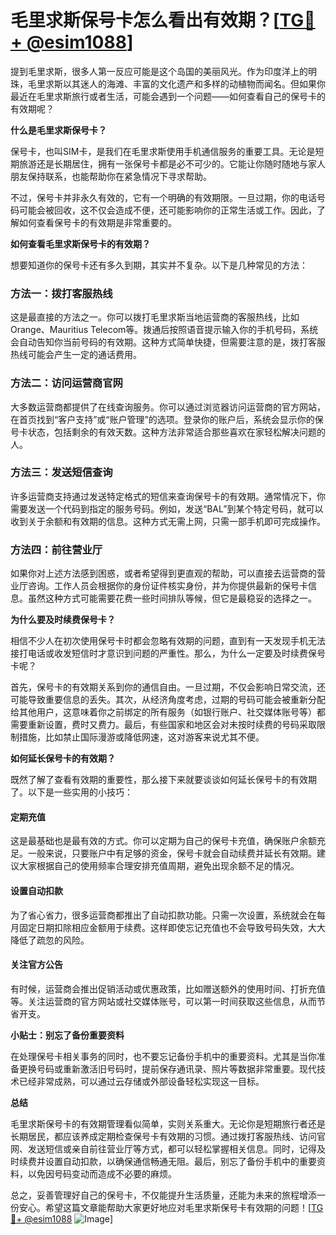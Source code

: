 # 毛里求斯保号卡怎么看出有效期？[[TG💪+ @esim1088](https://t.me/s/esim1088)]

提到毛里求斯，很多人第一反应可能是这个岛国的美丽风光。作为印度洋上的明珠，毛里求斯以其迷人的海滩、丰富的文化遗产和多样的动植物而闻名。但如果你最近在毛里求斯旅行或者生活，可能会遇到一个问题——如何查看自己的保号卡的有效期呢？

**什么是毛里求斯保号卡？**

保号卡，也叫SIM卡，是我们在毛里求斯使用手机通信服务的重要工具。无论是短期旅游还是长期居住，拥有一张保号卡都是必不可少的。它能让你随时随地与家人朋友保持联系，也能帮助你在紧急情况下寻求帮助。

不过，保号卡并非永久有效的，它有一个明确的有效期限。一旦过期，你的电话号码可能会被回收，这不仅会造成不便，还可能影响你的正常生活或工作。因此，了解如何查看保号卡的有效期是非常重要的。

**如何查看毛里求斯保号卡的有效期？**

想要知道你的保号卡还有多久到期，其实并不复杂。以下是几种常见的方法：

### 方法一：拨打客服热线

这是最直接的方法之一。你可以拨打毛里求斯当地运营商的客服热线，比如Orange、Mauritius Telecom等。拨通后按照语音提示输入你的手机号码，系统会自动告知你当前号码的有效期。这种方式简单快捷，但需要注意的是，拨打客服热线可能会产生一定的通话费用。

### 方法二：访问运营商官网

大多数运营商都提供了在线查询服务。你可以通过浏览器访问运营商的官方网站，在首页找到“客户支持”或“账户管理”的选项。登录你的账户后，系统会显示你的保号卡状态，包括剩余的有效天数。这种方法非常适合那些喜欢在家轻松解决问题的人。

### 方法三：发送短信查询

许多运营商支持通过发送特定格式的短信来查询保号卡的有效期。通常情况下，你需要发送一个代码到指定的服务号码。例如，发送“BAL”到某个特定号码，就可以收到关于余额和有效期的信息。这种方式无需上网，只需一部手机即可完成操作。

### 方法四：前往营业厅

如果你对上述方法感到困惑，或者希望得到更直观的帮助，可以直接去运营商的营业厅咨询。工作人员会根据你的身份证件核实身份，并为你提供最新的保号卡信息。虽然这种方式可能需要花费一些时间排队等候，但它是最稳妥的选择之一。

**为什么要及时续费保号卡？**

相信不少人在初次使用保号卡时都会忽略有效期的问题，直到有一天发现手机无法接打电话或收发短信时才意识到问题的严重性。那么，为什么一定要及时续费保号卡呢？

首先，保号卡的有效期关系到你的通信自由。一旦过期，不仅会影响日常交流，还可能导致重要信息的丢失。其次，从经济角度考虑，过期的号码可能会被重新分配给其他用户，这意味着你之前绑定的所有服务（如银行账户、社交媒体账号等）都需要重新设置，费时又费力。最后，有些国家和地区会对未按时续费的号码采取限制措施，比如禁止国际漫游或降低网速，这对游客来说尤其不便。

**如何延长保号卡的有效期？**

既然了解了查看有效期的重要性，那么接下来就要谈谈如何延长保号卡的有效期了。以下是一些实用的小技巧：

#### 定期充值

这是最基础也是最有效的方式。你可以定期为自己的保号卡充值，确保账户余额充足。一般来说，只要账户中有足够的资金，保号卡就会自动续费并延长有效期。建议大家根据自己的使用频率合理安排充值周期，避免出现余额不足的情况。

#### 设置自动扣款

为了省心省力，很多运营商都推出了自动扣款功能。只需一次设置，系统就会在每月固定日期扣除相应金额用于续费。这样即使忘记充值也不会导致号码失效，大大降低了疏忽的风险。

#### 关注官方公告

有时候，运营商会推出促销活动或优惠政策，比如赠送额外的使用时间、打折充值等。关注运营商的官方网站或社交媒体账号，可以第一时间获取这些信息，从而节省开支。

**小贴士：别忘了备份重要资料**

在处理保号卡相关事务的同时，也不要忘记备份手机中的重要资料。尤其是当你准备更换号码或重新激活旧号码时，提前保存通讯录、照片等数据非常重要。现代技术已经非常成熟，可以通过云存储或外部设备轻松实现这一目标。

**总结**

毛里求斯保号卡的有效期管理看似简单，实则关系重大。无论你是短期旅行者还是长期居民，都应该养成定期检查保号卡有效期的习惯。通过拨打客服热线、访问官网、发送短信或亲自前往营业厅等方式，都可以轻松掌握相关信息。同时，记得及时续费并设置自动扣款，以确保通信畅通无阻。最后，别忘了备份手机中的重要资料，以免因号码变动而造成不必要的麻烦。

总之，妥善管理好自己的保号卡，不仅能提升生活质量，还能为未来的旅程增添一份安心。希望这篇文章能帮助大家更好地应对毛里求斯保号卡有效期的问题！[[TG💪+ @esim1088](https://t.me/s/esim1088) ![Image](https://i.postimg.cc/4NQfJmqS/Snipaste-2025-05-13-00-14-12.png)]